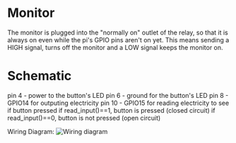 # Monitor 
The monitor is plugged into the "normally on" outlet of the relay, so that it is always on even while the pi's GPIO pins aren't on yet. This means sending a HIGH signal, turns off the monitor and a LOW signal keeps the monitor on.

# Schematic
pin 4 - power to the button's LED
pin 6 - ground for the button's LED
pin 8 - GPIO14 for outputing electricity
pin 10 - GPIO15 for reading electricity to see if button pressed
    if read_input()==1, button is pressed (closed circuit)
    if read_input()==0, button is not pressed (open circuit)


Wiring Diagram:
![Wiring diagram](https://raw.githubusercontent.com/JoelGrayson/Buseroo/main/designs/raspberry%20pi/button%20listening%20wire%20schematic.jpg)
